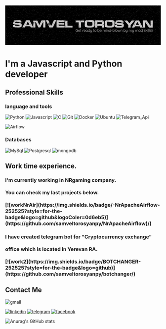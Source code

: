 [![Header](https://github.com/samveltorosyanpy/samveltorosyanpy/blob/master/assets/Header.png)](https://www.linkedin.com/in/samvel-torosyan/)

# I'm a Javascript and Python developer

## Professional Skills
### language and tools
![Python](https://img.shields.io/badge/-Python-252525?style=for-the-badge&logo=python&logoColer=0d6eb5)
![Javascript](https://img.shields.io/badge/-javascript-252525?style=for-the-badge&logo=javascript&logoColer=0d6eb5)
![C](https://img.shields.io/badge/-C-252525?style=for-the-badge&logo=C&logoColer=black)
![Git](https://img.shields.io/badge/-git-252525?style=for-the-badge&logo=git&logoColer=0d6eb5)
![Docker](https://img.shields.io/badge/-Docker-252525?style=for-the-badge&logo=Docker&logoColer=0d6eb5)
![Ubuntu](https://img.shields.io/badge/-Ubuntu-252525?style=for-the-badge&logo=Ubuntu&logoColer=0d6eb5)
![Telegram_Api](https://img.shields.io/badge/-Telegram_Api-252525?style=for-the-badge&logo=Telegram&logoColer=0d6eb5)

![Airflow](https://img.shields.io/badge/-Apache_Airlow-252525?style=for-the-badge&logo=apacheairflow&logoColer=black)

### Databases
![MySql](https://img.shields.io/badge/-MySql-252525?style=for-the-badge&logo=MySql&logoColer=0d6eb5)
![Postgresql](https://img.shields.io/badge/-Postgresql-252525?style=for-the-badge&logo=Postgresql&logoColer=0d6eb5)
![mongodb](https://img.shields.io/badge/-mongodb-252525?style=for-the-badge&logo=mongodb&logoColer=0d6eb5)

## Work time experience.
<h3>I'm currently working in NRgaming company.</br></br>You can check my last projects below.</br></br>
[![workNrAir](https://img.shields.io/badge/-NrApacheAirflow-252525?style=for-the-badge&logo=github&logoColer=0d6eb5)](https://github.com/samveltorosyanpy/NrApacheAirflow&#41/)
<h3>I have created telegram bot for "Cryptocurrency exchange"</br></br> office which is located in Yerevan RA.</br></br>
[![work2](https://img.shields.io/badge/BOTCHANGER-252525?style=for-the-badge&logo=github)](https://github.com/samveltorosyanpy/botchanger/)

## Contact Me
![gmail](https://img.shields.io/badge/-samveltorosyan90@gmail.com-252525?style=for-the-badge&logo=gmail&logoColer=0d6eb5)

[![linkedin](https://img.shields.io/badge/-linkedin-252525?style=for-the-badge&logo=linkedin&logoColer=0d6eb5)](https://www.linkedin.com/in/samvel-torosyan/)
[![telegram](https://img.shields.io/badge/-telegram-252525?style=for-the-badge&logo=telegram&logoColer=0d6eb5)](https://t.me/aytishnik007)
[![facebook](https://img.shields.io/badge/-facebook-252525?style=for-the-badge&logo=facebook&logoColer=0d6eb5)](https://www.facebook.com/samvel.torosyan.397/)

![Anurag's GitHub stats](https://github-readme-stats.vercel.app/api?username=samveltorosyanpy&show_icons=true&&hide=contribs&theme=tokyonight)

